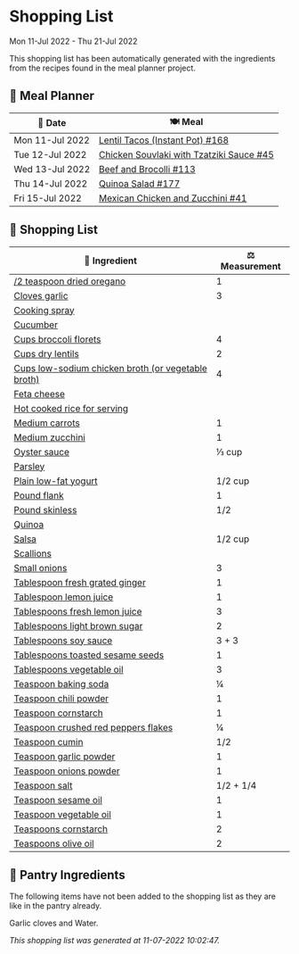 # Shopping List

Mon 11-Jul 2022 - Thu 21-Jul 2022

This shopping list has been automatically generated with the ingredients from the recipes found in the meal planner project.

## 📅 Meal Planner

|📅 Date| 🍽️ Meal|
|----|----|
|Mon 11-Jul 2022|[Lentil Tacos (Instant Pot) #168](https://github.com/bryanbr23/Recipes/issues/168)|
|Tue 12-Jul 2022|[Chicken Souvlaki with Tzatziki Sauce #45](https://github.com/bryanbr23/Recipes/issues/45)|
|Wed 13-Jul 2022|[Beef and Brocolli #113](https://github.com/bryanbr23/Recipes/issues/113)|
|Thu 14-Jul 2022|[Quinoa Salad #177](https://github.com/bryanbr23/Recipes/issues/177)|
|Fri 15-Jul 2022|[Mexican Chicken and Zucchini  #41](https://github.com/bryanbr23/Recipes/issues/41)|

## 🛒 Shopping List

| 🍌 Ingredient| ⚖️ Measurement|
|----------|-----------|
|[/2 teaspoon dried oregano](https://www.sainsburys.co.uk/gol-ui/SearchResults//2%20teaspoon%20dried%20oregano)|1|
|[Cloves garlic](https://www.sainsburys.co.uk/gol-ui/SearchResults/Cloves%20garlic)|3|
|[Cooking spray](https://www.sainsburys.co.uk/gol-ui/SearchResults/Cooking%20spray)||
|[Cucumber](https://www.sainsburys.co.uk/gol-ui/SearchResults/Cucumber)||
|[Cups broccoli florets](https://www.sainsburys.co.uk/gol-ui/SearchResults/Cups%20broccoli%20florets)|4|
|[Cups dry lentils](https://www.sainsburys.co.uk/gol-ui/SearchResults/Cups%20dry%20lentils)|2|
|[Cups low-sodium chicken broth (or vegetable broth)](https://www.sainsburys.co.uk/gol-ui/SearchResults/Cups%20low-sodium%20chicken%20broth%20(or%20vegetable%20broth))|4|
|[Feta cheese](https://www.sainsburys.co.uk/gol-ui/SearchResults/Feta%20cheese)||
|[Hot cooked rice for serving](https://www.sainsburys.co.uk/gol-ui/SearchResults/Hot%20cooked%20rice%20for%20serving)||
|[Medium carrots](https://www.sainsburys.co.uk/gol-ui/SearchResults/Medium%20carrots)|1|
|[Medium zucchini](https://www.sainsburys.co.uk/gol-ui/SearchResults/Medium%20zucchini)|1|
|[Oyster sauce](https://www.sainsburys.co.uk/gol-ui/SearchResults/Oyster%20sauce)|⅓ cup|
|[Parsley](https://www.sainsburys.co.uk/gol-ui/SearchResults/Parsley)||
|[Plain low-fat yogurt](https://www.sainsburys.co.uk/gol-ui/SearchResults/Plain%20low-fat%20yogurt)|1/2 cup|
|[Pound flank](https://www.sainsburys.co.uk/gol-ui/SearchResults/Pound%20flank)|1|
|[Pound skinless](https://www.sainsburys.co.uk/gol-ui/SearchResults/Pound%20skinless)|1/2|
|[Quinoa](https://www.sainsburys.co.uk/gol-ui/SearchResults/Quinoa)||
|[Salsa](https://www.sainsburys.co.uk/gol-ui/SearchResults/Salsa)|1/2 cup|
|[Scallions](https://www.sainsburys.co.uk/gol-ui/SearchResults/Scallions)||
|[Small onions](https://www.sainsburys.co.uk/gol-ui/SearchResults/Small%20onions)|3|
|[Tablespoon fresh grated ginger](https://www.sainsburys.co.uk/gol-ui/SearchResults/Tablespoon%20fresh%20grated%20ginger)|1|
|[Tablespoon lemon juice](https://www.sainsburys.co.uk/gol-ui/SearchResults/Tablespoon%20lemon%20juice)|1|
|[Tablespoons fresh lemon juice](https://www.sainsburys.co.uk/gol-ui/SearchResults/Tablespoons%20fresh%20lemon%20juice)|3|
|[Tablespoons light brown sugar](https://www.sainsburys.co.uk/gol-ui/SearchResults/Tablespoons%20light%20brown%20sugar)|2|
|[Tablespoons soy sauce](https://www.sainsburys.co.uk/gol-ui/SearchResults/Tablespoons%20soy%20sauce)|3 + 3|
|[Tablespoons toasted sesame seeds](https://www.sainsburys.co.uk/gol-ui/SearchResults/Tablespoons%20toasted%20sesame%20seeds)|1|
|[Tablespoons vegetable oil](https://www.sainsburys.co.uk/gol-ui/SearchResults/Tablespoons%20vegetable%20oil)|3|
|[Teaspoon baking soda](https://www.sainsburys.co.uk/gol-ui/SearchResults/Teaspoon%20baking%20soda)|¼|
|[Teaspoon chili powder](https://www.sainsburys.co.uk/gol-ui/SearchResults/Teaspoon%20chili%20powder)|1|
|[Teaspoon cornstarch](https://www.sainsburys.co.uk/gol-ui/SearchResults/Teaspoon%20cornstarch)|1|
|[Teaspoon crushed red peppers flakes](https://www.sainsburys.co.uk/gol-ui/SearchResults/Teaspoon%20crushed%20red%20peppers%20flakes)|¼|
|[Teaspoon cumin](https://www.sainsburys.co.uk/gol-ui/SearchResults/Teaspoon%20cumin)|1/2|
|[Teaspoon garlic powder](https://www.sainsburys.co.uk/gol-ui/SearchResults/Teaspoon%20garlic%20powder)|1|
|[Teaspoon onions powder](https://www.sainsburys.co.uk/gol-ui/SearchResults/Teaspoon%20onions%20powder)|1|
|[Teaspoon salt](https://www.sainsburys.co.uk/gol-ui/SearchResults/Teaspoon%20salt)|1/2 + 1/4|
|[Teaspoon sesame oil](https://www.sainsburys.co.uk/gol-ui/SearchResults/Teaspoon%20sesame%20oil)|1|
|[Teaspoon vegetable oil](https://www.sainsburys.co.uk/gol-ui/SearchResults/Teaspoon%20vegetable%20oil)|1|
|[Teaspoons cornstarch](https://www.sainsburys.co.uk/gol-ui/SearchResults/Teaspoons%20cornstarch)|2|
|[Teaspoons olive oil](https://www.sainsburys.co.uk/gol-ui/SearchResults/Teaspoons%20olive%20oil)|2|

## 🏪 Pantry Ingredients

The following items have not been added to the shopping list as they are like in the pantry already.

Garlic cloves and Water.


_This shopping list was generated at 11-07-2022 10:02:47._